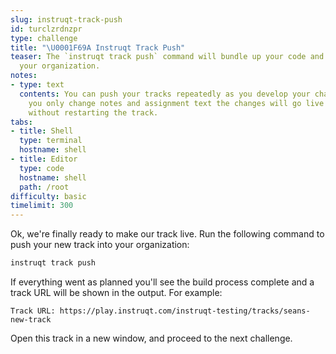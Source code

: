 ```yaml
---
slug: instruqt-track-push
id: turclzrdnzpr
type: challenge
title: "\U0001F69A Instruqt Track Push"
teaser: The `instruqt track push` command will bundle up your code and push it to
  your organization.
notes:
- type: text
  contents: You can push your tracks repeatedly as you develop your challenges. If
    you only change notes and assignment text the changes will go live immediately
    without restarting the track.
tabs:
- title: Shell
  type: terminal
  hostname: shell
- title: Editor
  type: code
  hostname: shell
  path: /root
difficulty: basic
timelimit: 300
---
```

<style type="text/css" rel="stylesheet">
hr.cyan { background-color: cyan; color: cyan; height: 2px; margin-bottom: -10px; }
h2.cyan { color: cyan; }
</style>Ok, we're finally ready to make our track live. Run the following command to push your new track into your organization:

```bash
instruqt track push
```

If everything went as planned you'll see the build process complete and a track URL will be shown in the output. For example:

```
Track URL: https://play.instruqt.com/instruqt-testing/tracks/seans-new-track
```

Open this track in a new window, and proceed to the next challenge.